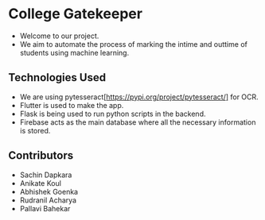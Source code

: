 # College Gatekeeper
 
- Welcome to our project.
- We aim to automate the process of marking the intime and outtime of students using machine learning.

## Technologies Used 
- We are using pytesseract[https://pypi.org/project/pytesseract/] for OCR.
- Flutter is used to make the app.
- Flask is being used to run python scripts in the backend.
- Firebase acts as the main database where all the necessary information is stored.

## Contributors 
- Sachin Dapkara
- Anikate Koul
- Abhishek Goenka
- Rudranil Acharya
- Pallavi Bahekar